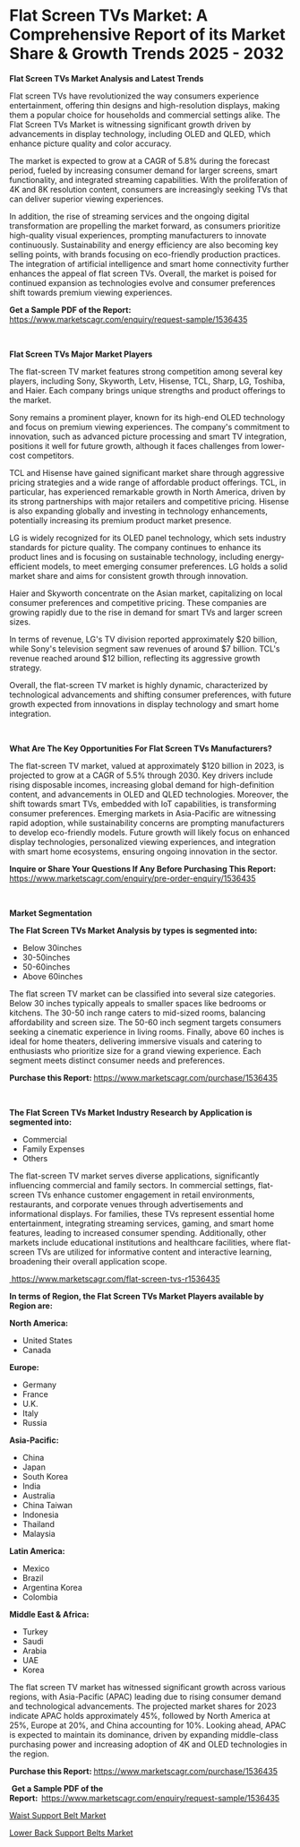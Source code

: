 <p><h1>Flat Screen TVs Market: A Comprehensive Report of its Market Share & Growth Trends 2025 - 2032</h1></p><p><strong>Flat Screen TVs Market Analysis and Latest Trends</strong></p>
<p><p>Flat screen TVs have revolutionized the way consumers experience entertainment, offering thin designs and high-resolution displays, making them a popular choice for households and commercial settings alike. The Flat Screen TVs Market is witnessing significant growth driven by advancements in display technology, including OLED and QLED, which enhance picture quality and color accuracy. </p><p>The market is expected to grow at a CAGR of 5.8% during the forecast period, fueled by increasing consumer demand for larger screens, smart functionality, and integrated streaming capabilities. With the proliferation of 4K and 8K resolution content, consumers are increasingly seeking TVs that can deliver superior viewing experiences. </p><p>In addition, the rise of streaming services and the ongoing digital transformation are propelling the market forward, as consumers prioritize high-quality visual experiences, prompting manufacturers to innovate continuously. Sustainability and energy efficiency are also becoming key selling points, with brands focusing on eco-friendly production practices. The integration of artificial intelligence and smart home connectivity further enhances the appeal of flat screen TVs. Overall, the market is poised for continued expansion as technologies evolve and consumer preferences shift towards premium viewing experiences.</p></p>
<p><strong>Get a Sample PDF of the Report:&nbsp;</strong> <a href="https://www.marketscagr.com/enquiry/request-sample/1536435?utm_campaign=2194&utm_medium=2&utm_source=Github&utm_content=ia&utm_term=04042025&utm_id=flat-screen-tvs">https://www.marketscagr.com/enquiry/request-sample/1536435</a></p>
<p>&nbsp;</p>
<p><strong>Flat Screen TVs Major Market Players</strong></p>
<p><p>The flat-screen TV market features strong competition among several key players, including Sony, Skyworth, Letv, Hisense, TCL, Sharp, LG, Toshiba, and Haier. Each company brings unique strengths and product offerings to the market.</p><p>Sony remains a prominent player, known for its high-end OLED technology and focus on premium viewing experiences. The company's commitment to innovation, such as advanced picture processing and smart TV integration, positions it well for future growth, although it faces challenges from lower-cost competitors.</p><p>TCL and Hisense have gained significant market share through aggressive pricing strategies and a wide range of affordable product offerings. TCL, in particular, has experienced remarkable growth in North America, driven by its strong partnerships with major retailers and competitive pricing. Hisense is also expanding globally and investing in technology enhancements, potentially increasing its premium product market presence.</p><p>LG is widely recognized for its OLED panel technology, which sets industry standards for picture quality. The company continues to enhance its product lines and is focusing on sustainable technology, including energy-efficient models, to meet emerging consumer preferences. LG holds a solid market share and aims for consistent growth through innovation.</p><p>Haier and Skyworth concentrate on the Asian market, capitalizing on local consumer preferences and competitive pricing. These companies are growing rapidly due to the rise in demand for smart TVs and larger screen sizes.</p><p>In terms of revenue, LG's TV division reported approximately $20 billion, while Sony's television segment saw revenues of around $7 billion. TCL's revenue reached around $12 billion, reflecting its aggressive growth strategy. </p><p>Overall, the flat-screen TV market is highly dynamic, characterized by technological advancements and shifting consumer preferences, with future growth expected from innovations in display technology and smart home integration.</p></p>
<p>&nbsp;</p>
<p><strong>What Are The Key Opportunities For Flat Screen TVs Manufacturers?</strong></p>
<p><p>The flat-screen TV market, valued at approximately $120 billion in 2023, is projected to grow at a CAGR of 5.5% through 2030. Key drivers include rising disposable incomes, increasing global demand for high-definition content, and advancements in OLED and QLED technologies. Moreover, the shift towards smart TVs, embedded with IoT capabilities, is transforming consumer preferences. Emerging markets in Asia-Pacific are witnessing rapid adoption, while sustainability concerns are prompting manufacturers to develop eco-friendly models. Future growth will likely focus on enhanced display technologies, personalized viewing experiences, and integration with smart home ecosystems, ensuring ongoing innovation in the sector.</p></p>
<p><strong>Inquire or Share Your Questions If Any Before Purchasing This Report:</strong> <a href="https://www.marketscagr.com/enquiry/pre-order-enquiry/1536435?utm_campaign=2194&utm_medium=2&utm_source=Github&utm_content=ia&utm_term=04042025&utm_id=flat-screen-tvs">https://www.marketscagr.com/enquiry/pre-order-enquiry/1536435</a></p>
<p>&nbsp;</p>
<p><strong>Market Segmentation</strong></p>
<p><strong>The Flat Screen TVs Market Analysis by types is segmented into:</strong></p>
<p><ul><li>Below 30inches</li><li>30-50inches</li><li>50-60inches</li><li>Above 60inches</li></ul></p>
<p><p>The flat screen TV market can be classified into several size categories. Below 30 inches typically appeals to smaller spaces like bedrooms or kitchens. The 30-50 inch range caters to mid-sized rooms, balancing affordability and screen size. The 50-60 inch segment targets consumers seeking a cinematic experience in living rooms. Finally, above 60 inches is ideal for home theaters, delivering immersive visuals and catering to enthusiasts who prioritize size for a grand viewing experience. Each segment meets distinct consumer needs and preferences.</p></p>
<p><strong>Purchase this Report:&nbsp;</strong><a href="https://www.marketscagr.com/purchase/1536435?utm_campaign=2194&utm_medium=2&utm_source=Github&utm_content=ia&utm_term=04042025&utm_id=flat-screen-tvs">https://www.marketscagr.com/purchase/1536435</a></p>
<p>&nbsp;</p>
<p><strong>The Flat Screen TVs Market Industry Research by Application is segmented into:</strong></p>
<p><ul><li>Commercial</li><li>Family Expenses</li><li>Others</li></ul></p>
<p><p>The flat-screen TV market serves diverse applications, significantly influencing commercial and family sectors. In commercial settings, flat-screen TVs enhance customer engagement in retail environments, restaurants, and corporate venues through advertisements and informational displays. For families, these TVs represent essential home entertainment, integrating streaming services, gaming, and smart home features, leading to increased consumer spending. Additionally, other markets include educational institutions and healthcare facilities, where flat-screen TVs are utilized for informative content and interactive learning, broadening their overall application scope.</p></p>
<p><a href="https://www.marketscagr.com/flat-screen-tvs-r1536435?utm_campaign=2194&utm_medium=2&utm_source=Github&utm_content=ia&utm_term=04042025&utm_id=flat-screen-tvs">&nbsp;https://www.marketscagr.com/flat-screen-tvs-r1536435</a></p>
<p><strong>In terms of Region, the Flat Screen TVs Market Players available by Region are:</strong></p>
<p>
    <p> <strong> North America: </strong>
        <ul>
            <li>United States</li>
            <li>Canada</li>
        </ul>
        </p> 
    <p> <strong> Europe: </strong>
        <ul>
            <li>Germany</li>
            <li>France</li>
            <li>U.K.</li>
            <li>Italy</li>
            <li>Russia</li>
        </ul>
        </p> 
    <p> <strong> Asia-Pacific: </strong>
        <ul>
            <li>China</li>
            <li>Japan</li>
            <li>South Korea</li>
            <li>India</li>
            <li>Australia</li>
            <li>China Taiwan</li>
            <li>Indonesia</li>
            <li>Thailand</li>
            <li>Malaysia</li>
        </ul>
        </p> 
    <p> <strong> Latin America: </strong>
        <ul>
            <li>Mexico</li>
            <li>Brazil</li>
            <li>Argentina Korea</li>
            <li>Colombia</li>
        </ul>
        </p> 
    <p> <strong> Middle East & Africa: </strong>
        <ul>
            <li>Turkey</li>
            <li>Saudi</li>
            <li>Arabia</li>
            <li>UAE</li>
            <li>Korea</li>
        </ul>
    </p>
    </p>
<p><p>The flat screen TV market has witnessed significant growth across various regions, with Asia-Pacific (APAC) leading due to rising consumer demand and technological advancements. The projected market shares for 2023 indicate APAC holds approximately 45%, followed by North America at 25%, Europe at 20%, and China accounting for 10%. Looking ahead, APAC is expected to maintain its dominance, driven by expanding middle-class purchasing power and increasing adoption of 4K and OLED technologies in the region.</p></p>
<p><strong>Purchase this Report: </strong><a href="https://www.marketscagr.com/purchase/1536435?utm_campaign=2194&utm_medium=2&utm_source=Github&utm_content=ia&utm_term=04042025&utm_id=flat-screen-tvs">https://www.marketscagr.com/purchase/1536435</a></p>
<p>&nbsp;<strong>Get a Sample PDF of the Report:&nbsp;&nbsp;</strong><a href="https://www.marketscagr.com/enquiry/request-sample/1536435?utm_campaign=2194&utm_medium=2&utm_source=Github&utm_content=ia&utm_term=04042025&utm_id=flat-screen-tvs">https://www.marketscagr.com/enquiry/request-sample/1536435</a></p>
<p><strong></strong></p>
<p><p><a href="https://github.com/goickpache1m/Market-Research-Report-List-1/blob/main/waist-support-belt-market.md?utm_campaign=2194&utm_medium=2&utm_source=Github&utm_content=ia&utm_term=04042025&utm_id=flat-screen-tvs">Waist Support Belt Market</a></p><p><a href="https://github.com/ChiragRp1/Market-Research-Report-List-7/blob/main/lower-back-support-belts-market.md?utm_campaign=2194&utm_medium=2&utm_source=Github&utm_content=ia&utm_term=04042025&utm_id=flat-screen-tvs">Lower Back Support Belts Market</a></p></p>